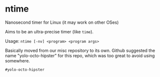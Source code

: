 ntime
====

Nanosecond timer for Linux (it may work on other OSes)

Aims to be an ultra-precise timer (like `time`).

Usage: `ntime [-nv] <program> <program args>`

Basically moved from our misc repository to its own. Github suggested the name "yolo-octo-hipster" for this repo, which was too great to avoid using somewhere. 

`#yolo-octo-hipster`
